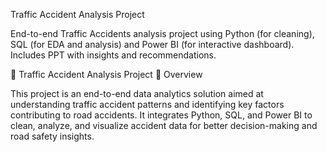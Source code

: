 Traffic Accident Analysis Project

End-to-end Traffic Accidents analysis project using Python (for cleaning), SQL (for EDA and analysis) and Power BI (for interactive dashboard). Includes PPT with insights and recommendations.

🚦 Traffic Accident Analysis Project
📌 Overview

This project is an end-to-end data analytics solution aimed at understanding traffic accident patterns and identifying key factors contributing to road accidents.
It integrates Python, SQL, and Power BI to clean, analyze, and visualize accident data for better decision-making and road safety insights.

